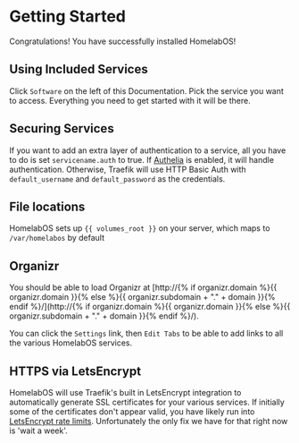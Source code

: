 # Getting Started

Congratulations! You have successfully installed HomelabOS!

## Using Included Services

Click `Software` on the left of this Documentation. Pick the service you want to access. Everything you need to get started with it will be there.
## Securing Services

If you want to add an extra layer of authentication to a service, all you have to do is set `servicename.auth` to true. If [Authelia](/docs/software/authelia/) is enabled, it will handle authentication. Otherwise, Traefik will use HTTP Basic Auth with `default_username` and `default_password` as the credentials.

## File locations

HomelabOS sets up `{{ volumes_root }}` on your server, which maps to `/var/homelabos` by default

## Organizr

You should be able to load Organizr at [http://{% if organizr.domain %}{{ organizr.domain }}{% else %}{{ organizr.subdomain + "." + domain }}{% endif %}/](http://{% if organizr.domain %}{{ organizr.domain }}{% else %}{{ organizr.subdomain + "." + domain }}{% endif %}/).

You can click the `Settings` link, then `Edit Tabs` to be able to add links to all the various HomelabOS services.

## HTTPS via LetsEncrypt

HomelabOS will use Traefik's built in LetsEncrypt integration to automatically generate SSL certificates for your various services. If initially some of the certificates don't appear valid, you have likely run into [LetsEncrypt rate limits](https://letsencrypt.org/docs/rate-limits/). Unfortunately the only fix we have for that right now is 'wait a week'.
